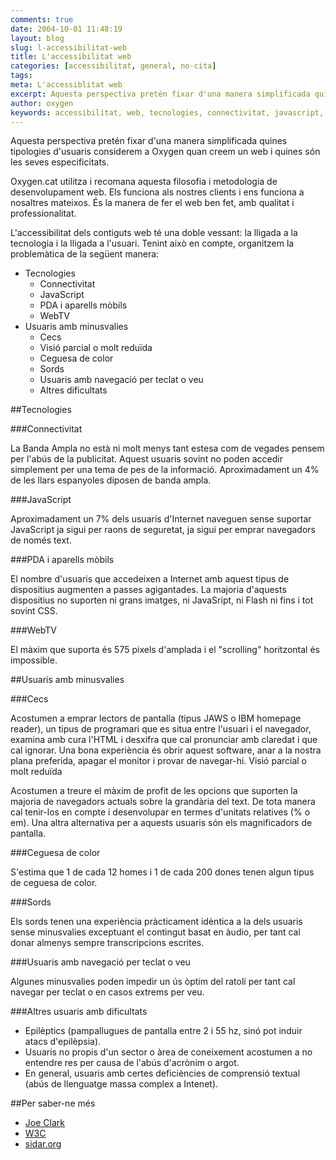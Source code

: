 ```yaml
---
comments: true
date: 2004-10-01 11:48:19
layout: blog
slug: l-accessibilitat-web
title: L'accessibilitat web
categories: [accessibilitat, general, no-cita]
tags:
meta: L'accessiblitat web
excerpt: Aquesta perspectiva pretén fixar d'una manera simplificada quines tipologies d'usuaris considerem a Oxygen quan creem un web i quines són les seves especificitats.
author: oxygen
keywords: accessibilitat, web, tecnologies, connectivitat, javascript, PDA, mòbils, WebTV, usuaris, minusvalies, cecs, cegeuesa, color, sords, veu, teclat
---
```


Aquesta perspectiva pretén fixar d'una manera simplificada quines tipologies d'usuaris considerem a Oxygen quan creem un web i quines són les seves especificitats.

Oxygen.cat utilitza i recomana aquesta filosofia i metodologia de desenvolupament web. Els funciona als nostres clients i ens funciona a nosaltres mateixos. És la manera de fer el web ben fet, amb qualitat i professionalitat.

L'accessibilitat dels contiguts web té una doble vessant: la lligada a la tecnologia i la lligada a l'usuari. Tenint això en compte, organitzem la problemàtica de la següent manera:

- Tecnologies
    - Connectivitat
    - JavaScript
    - PDA i aparells mòbils
    - WebTV
- Usuaris amb minusvalies
    - Cecs
    - Visió parcial o molt reduïda
    - Ceguesa de color
    - Sords
    - Usuaris amb navegació per teclat o veu
    - Altres dificultats

##Tecnologies

###Connectivitat

La Banda Ampla no està ni molt menys tant estesa com de vegades pensem per l'abús de la publicitat. Aquest usuaris sovint no poden accedir simplement per una tema de pes de la informació. Aproximadament un 4% de les llars espanyoles diposen de banda ampla.

###JavaScript

Aproximadament un 7% dels usuaris d'Internet naveguen sense suportar JavaScript ja sigui per raons de seguretat, ja sigui per emprar navegadors de només text.

###PDA i aparells mòbils

El nombre d'usuaris que accedeixen a Internet amb aquest tipus de dispositius augmenten a passes agigantades. La majoria d'aquests dispositius no suporten ni grans imatges, ni JavaSript, ni Flash ni fins i tot sovint CSS.

###WebTV

El màxim que suporta és 575 pixels d'amplada i el "scrolling" horitzontal és impossible.

##Usuaris amb minusvalies

###Cecs

Acostumen a emprar lectors de pantalla (tipus JAWS o IBM homepage reader), un tipus de programari que es situa entre l'usuari i el navegador, examina amb cura l'HTML i desxifra que cal pronunciar amb claredat i que cal ignorar. Una bona experiència és obrir aquest software, anar a la nostra plana preferida, apagar el monitor i provar de navegar-hi.
Visió parcial o molt reduïda

Acostumen a treure el màxim de profit de les opcions que suporten la majoria de navegadors actuals sobre la grandària del text. De tota manera cal tenir-los en compte i desenvolupar en termes d'unitats relatives (% o em). Una altra alternativa per a aquests usuaris són els magnificadors de pantalla.

###Ceguesa de color

S'estima que 1 de cada 12 homes i 1 de cada 200 dones tenen algun tipus de ceguesa de color.

###Sords

Els sords tenen una experiència pràcticament idèntica a la dels usuaris sense minusvalies exceptuant el contingut basat en àudio, per tant cal donar almenys sempre transcripcions escrites.

###Usuaris amb navegació per teclat o veu

Algunes minusvalies poden impedir un ús òptim del ratolí per tant cal navegar per teclat o en casos extrems per veu.

###Altres usuaris amb dificultats

- Epilèptics (pampallugues de pantalla entre 2 i 55 hz, sinó pot induir atacs d'epilèpsia).
- Usuaris no propis d'un sector o àrea de coneixement acostumen a no entendre res per causa de l'abús d'acrònim o argot.
- En general, usuaris amb certes deficiències de comprensió textual (abús de llenguatge massa complex a Intenet).

##Per saber-ne més

- [Joe Clark](http://joeclark.org/book/sashay/serialization/ "Building accessible websites")
- [W3C](http://www.w3.org/TR/WAI-WEBCONTENT/full-checklist.html "Checklist of Checkpoints for Web Content Accessibility Guidelines 1.0")
- [sidar.org](http://www.sidar.org/#goto_a11yhoy "SIDAR: Accesibilidad y adaptabilidad en la Red. Principal")

